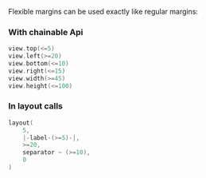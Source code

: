 Flexible margins can be used exactly like regular margins:

### With chainable Api

```swift
view.top(<=5)
view.left(>=20)
view.bottom(<=10)
view.right(<=15)
view.width(>=45)
view.height(<=100)
```

### In layout calls

```swift
layout(
    5,
    |-label-(>=5)-|,
    >=20,
    separator ~ (>=10),
    0
)
```
